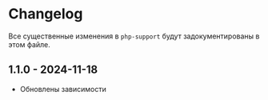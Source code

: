 # Changelog

Все существенные изменения в `php-support` будут задокументированы в этом файле.

## 1.1.0 - 2024-11-18

- Обновлены зависимости